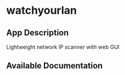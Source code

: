 # watchyourlan

## App Description

Lightweight network IP scanner with web GUI

## Available Documentation


